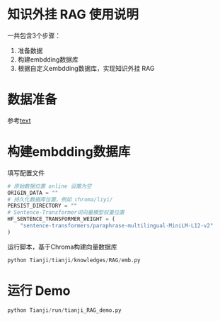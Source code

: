 # 知识外挂 RAG 使用说明

一共包含3个步骤：

1. 准备数据
1. 构建embdding数据库
1. 根据自定义embdding数据库，实现知识外挂 RAG

# 数据准备

参考[text](Tianji/tianji/knowledges/RAG/script/process_data.py)

# 构建embdding数据库

填写配置文件

```python
# 原始数据位置 online 设置为空
ORIGIN_DATA = ""
# 持久化数据库位置，例如 chroma/liyi/
PERSIST_DIRECTORY = ""
# Sentence-Transformer词向量模型权重位置
HF_SENTENCE_TRANSFORMER_WEIGHT = (
    "sentence-transformers/paraphrase-multilingual-MiniLM-L12-v2"
)
```

运行脚本，基于Chroma构建向量数据库

```python
python Tianji/tianji/knowledges/RAG/emb.py
```

# 运行 Demo

```python
python Tianji/run/tianji_RAG_demo.py
```
